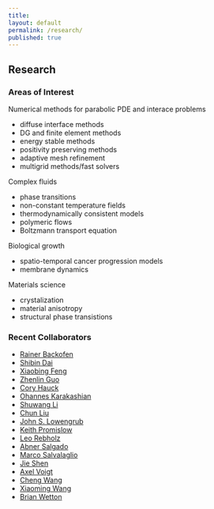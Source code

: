 ```yaml
---
title:
layout: default
permalink: /research/
published: true
---
```


## Research

### Areas of Interest
Numerical methods for parabolic PDE and interace problems
- diffuse interface methods
- DG and finite element methods
- energy stable methods
- positivity preserving methods
- adaptive mesh refinement
- multigrid methods/fast solvers

Complex fluids
- phase transitions
- non-constant temperature fields
- thermodynamically consistent models
- polymeric flows
- Boltzmann transport equation

Biological growth
- spatio-temporal cancer progression models
- membrane dynamics

Materials science
- crystalization
- material anisotropy
- structural phase transistions

### Recent Collaborators

- <a title="https://tu-dresden.de/mn/math/wir" href="https://tu-dresden.de/mn/math/wir">Rainer Backofen</a>
- <a title="https://sdai.people.ua.edu" href="https://sdai.people.ua.edu">Shibin Dai</a>
- <a title="http://www.math.utk.edu/~xfeng" href="http://www.math.utk.edu/~xfeng">Xiaobing Feng</a>
- <a title="https://www.csrc.ac.cn/en/people/faculty/182.html" href="https://www.csrc.ac.cn/en/people/faculty/182.html">Zhenlin Guo</a>
- <a title="https://www.ornl.gov/staff-profile/cory-d-hauck" href="https://www.ornl.gov/staff-profile/cory-d-hauck">Cory Hauck</a>
- <a class="class1" title="http://www.math.utk.edu/~ohannes" href="http://www.math.utk.edu/~ohannes">Ohannes Karakashian</a>
- <a class="class2" title="http://www.math.iit.edu/~sli/" href="http://www.math.iit.edu/~sli/">Shuwang Li</a>
- <a class="class2" title="http://mypages.iit.edu/~cliu124/" href="http://mypages.iit.edu/~cliu124/">Chun Liu</a>
- <a class="class2" title="http://math.uci.edu/~lowengrb" href="http://math.uci.edu/~lowengrb">John S. Lowengrub</a>
- <a title="https://users.math.msu.edu/users/promislo/" href="https://users.math.msu.edu/users/promislo/">Keith Promislow</a>
- <a title="http://www.math.clemson.edu/~rebholz/" href="http://www.math.clemson.edu/~rebholz/">Leo Rebholz</a>
- <a class="class1" title="http://www.math.utk.edu/~abnersg/" href="https://sites.google.com/utk.edu/abnersg/">Abner Salgado</a>
- <a class="class1" title="https://www.3msgroup-tud.de/marco-salvalaglio" href="https://www.3msgroup-tud.de/marco-salvalaglio">Marco Salvalaglio</a>
- <a title="http://www.math.purdue.edu/~shen" href="http://www.math.purdue.edu/~shen">Jie Shen</a>
- <a title="https://tu-dresden.de/mn/math/wir" href="https://tu-dresden.de/mn/math/wir">Axel Voigt</a>
- <a title="http://www.math.umassd.edu/~cwang/" href="http://www.math.umassd.edu/~cwang/">Cheng Wang</a>
- <a title="https://faculty.sustech.edu.cn/wangxm/en/" href="https://faculty.sustech.edu.cn/wangxm/en/">Xiaoming Wang</a>
- <a title="https://www.math.ubc.ca/~wetton/" href="https://www.math.ubc.ca/~wetton/">Brian Wetton</a>


